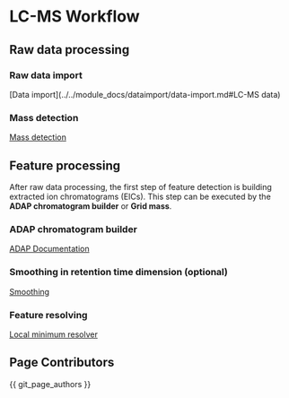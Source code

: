 # LC-MS Workflow
## Raw data processing

### Raw data import

[Data import](../../module_docs/dataimport/data-import.md#LC-MS data)

### Mass detection

[Mass detection](../../module_docs/massdetection/mass-detection.md)

## Feature processing

After raw data processing, the first step of feature detection is building extracted ion
chromatograms (EICs). This step can be executed by the **ADAP chromatogram builder** or **Grid
mass**.

### ADAP chromatogram builder

[ADAP Documentation](../../module_docs/adapchromatogrambuilder/adap-chromatogram-builder.md)

### Smoothing in retention time dimension (optional)

[Smoothing](../../module_docs/smoothing/smoothing.md)

### Feature resolving

[Local minimum resolver](../../module_docs/localminimumresolver/local-minimum-resolver.md)

## Page Contributors

{{ git_page_authors }}
